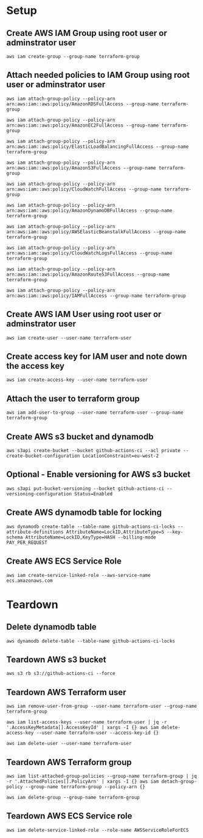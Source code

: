 # Setup

## Create AWS IAM Group using root user or adminstrator user

    aws iam create-group --group-name terraform-group

## Attach needed policies to IAM Group using root user or adminstrator user

    aws iam attach-group-policy --policy-arn arn:aws:iam::aws:policy/AmazonRDSFullAccess --group-name terraform-group

    aws iam attach-group-policy --policy-arn arn:aws:iam::aws:policy/AmazonEC2FullAccess --group-name terraform-group

    aws iam attach-group-policy --policy-arn arn:aws:iam::aws:policy/ElasticLoadBalancingFullAccess --group-name terraform-group
    
    aws iam attach-group-policy --policy-arn arn:aws:iam::aws:policy/AmazonS3FullAccess --group-name terraform-group
    
    aws iam attach-group-policy --policy-arn arn:aws:iam::aws:policy/CloudWatchFullAccess --group-name terraform-group
    
    aws iam attach-group-policy --policy-arn arn:aws:iam::aws:policy/AmazonDynamoDBFullAccess --group-name terraform-group

    aws iam attach-group-policy --policy-arn arn:aws:iam::aws:policy/AWSElasticBeanstalkFullAccess --group-name terraform-group
    
    aws iam attach-group-policy --policy-arn arn:aws:iam::aws:policy/CloudWatchLogsFullAccess --group-name terraform-group

    aws iam attach-group-policy --policy-arn arn:aws:iam::aws:policy/AmazonRoute53FullAccess --group-name terraform-group

    aws iam attach-group-policy --policy-arn arn:aws:iam::aws:policy/IAMFullAccess --group-name terraform-group

## Create AWS IAM User using root user or adminstrator user

    aws iam create-user --user-name terraform-user

## Create access key for IAM user and note down the access key

    aws iam create-access-key --user-name terraform-user

## Attach the user to terraform group

    aws iam add-user-to-group --user-name terraform-user --group-name terraform-group

## Create AWS s3 bucket and dynamodb

    aws s3api create-bucket --bucket github-actions-ci --acl private --create-bucket-configuration LocationConstraint=eu-west-2

## Optional - Enable versioning for AWS s3 bucket
    aws s3api put-bucket-versioning --bucket github-actions-ci --versioning-configuration Status=Enabled

## Create AWS dynamodb table for locking

    aws dynamodb create-table --table-name github-actions-ci-locks --attribute-definitions AttributeName=LockID,AttributeType=S --key-schema AttributeName=LockID,KeyType=HASH --billing-mode PAY_PER_REQUEST

## Create AWS ECS Service Role

    aws iam create-service-linked-role --aws-service-name ecs.amazonaws.com


# Teardown

## Delete dynamodb table

    aws dynamodb delete-table --table-name github-actions-ci-locks

## Teardown AWS s3 bucket

    aws s3 rb s3://github-actions-ci --force

## Teardown AWS Terraform user

    aws iam remove-user-from-group --user-name terraform-user --group-name terraform-group

    aws iam list-access-keys --user-name terraform-user | jq -r '.AccessKeyMetadata[].AccessKeyId' | xargs -I {} aws iam delete-access-key --user-name terraform-user --access-key-id {}

    aws iam delete-user --user-name terraform-user

## Teardown AWS Terraform group

    aws iam list-attached-group-policies --group-name terraform-group | jq -r '.AttachedPolicies[].PolicyArn' | xargs -I {} aws iam detach-group-policy --group-name terraform-group --policy-arn {}

    aws iam delete-group --group-name terraform-group

## Teardown AWS ECS Service role

    aws iam delete-service-linked-role --role-name AWSServiceRoleForECS